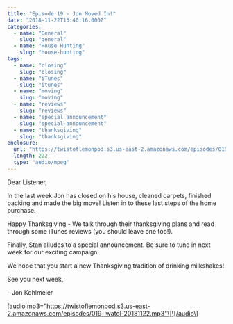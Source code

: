 ```yaml
---
title: "Episode 19 - Jon Moved In!"
date: "2018-11-22T13:40:16.000Z"
categories:
  - name: "General"
    slug: "general"
  - name: "House Hunting"
    slug: "house-hunting"
tags:
  - name: "closing"
    slug: "closing"
  - name: "iTunes"
    slug: "itunes"
  - name: "moving"
    slug: "moving"
  - name: "reviews"
    slug: "reviews"
  - name: "special announcement"
    slug: "special-announcement"
  - name: "thanksgiving"
    slug: "thanksgiving"
enclosure:
  url: "https://twistoflemonpod.s3.us-east-2.amazonaws.com/episodes/019-lwatol-20181122.mp3"
  length: 222
  type: "audio/mpeg"
---
```


Dear Listener,

In the last week Jon has closed on his house, cleaned carpets, finished packing and made the big move! Listen in to these last steps of the home purchase.

Happy Thanksgiving - We talk through their thanksgiving plans and read through some iTunes reviews (you should leave one too!).

Finally, Stan alludes to a special announcement. Be sure to tune in next week for our exciting campaign.

We hope that you start a new Thanksgiving tradition of drinking milkshakes!

See you next week,

\- Jon Kohlmeier

\[audio mp3="https://twistoflemonpod.s3.us-east-2.amazonaws.com/episodes/019-lwatol-20181122.mp3"\]\[/audio\]
